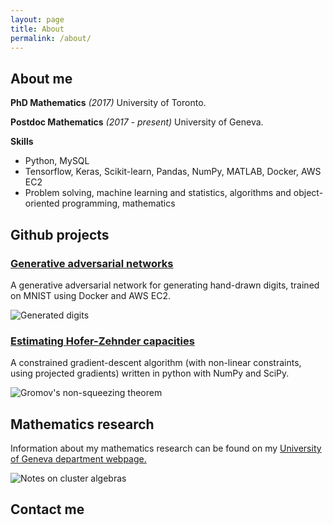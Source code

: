 ```yaml
---
layout: page
title: About
permalink: /about/
---
```


## About me

**PhD Mathematics** *(2017)* University of Toronto.

**Postdoc Mathematics** *(2017 - present)* University of Geneva.

**Skills**

- Python, MySQL
- Tensorflow, Keras, Scikit-learn, Pandas, NumPy, MATLAB, Docker, AWS EC2
- Problem solving, machine learning and statistics, algorithms and object-oriented programming, mathematics

## Github projects

### [Generative adversarial networks](https://github.com/lane203j/MNIST-GAN)

A generative adversarial network for generating hand-drawn digits, trained on MNIST using Docker and AWS EC2.

![Generated digits][gan]



### [Estimating Hofer-Zehnder capacities](https://github.com/lane203j/Hofer-Zehnder-Estimates)

A constrained gradient-descent algorithm (with non-linear constraints, using projected gradients) written in python with NumPy and SciPy.

![Gromov's non-squeezing theorem][capacities]


## Mathematics research

Information about my mathematics research can be found on my [University of Geneva department webpage.](http://www.unige.ch/~lanej/)

![Notes on cluster algebras][clusters]

## Contact me


[gan]: https://github.com/lane203j/lane203j.github.io/blob/master/images/60000_epochs.png 
[capacities]: https://github.com/lane203j/lane203j.github.io/blob/master/images/squeezing.jpg
[clusters]: https://github.com/lane203j/lane203j.github.io/blob/master/images/squeezing.jpg
